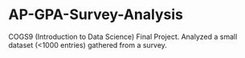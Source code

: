# AP-GPA-Survey-Analysis
COGS9 (Introduction to Data Science) Final Project. Analyzed a small dataset (&lt;1000 entries) gathered from a survey.
